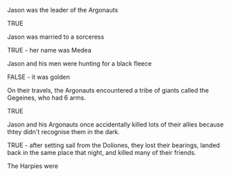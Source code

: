 Jason was the leader of the Argonauts

TRUE

Jason was married to a sorceress

TRUE - her name was Medea

Jason and his men were hunting for a black fleece

FALSE - it was golden

On their travels, the Argonauts encountered a tribe of giants called the Gegeines, who had 6 arms.

TRUE

Jason and his Argonauts once accidentally killed lots of their allies because thtey didn't recognise them in the dark.

TRUE - after setting sail from the Doliones, they lost their bearings, landed back in the same place that night, and killed many of their friends.

The Harpies were 